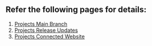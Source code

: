 ## Refer the following pages for details:
1. [Projects Main Branch](https://github.com/amitkumar-aimlp/projects)
2. [Projects Release Updates](https://github.com/amitkumar-aimlp/projects/releases)
3. [Projects Connected Website](https://amitkumar-aimlp.github.io/projects/)
